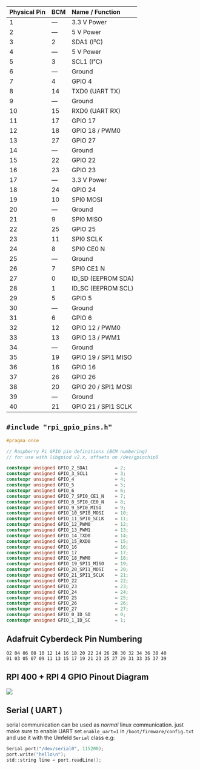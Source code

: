 | Physical Pin | BCM | Name / Function     |
|:------------ |:--- |:------------------- |
| 1            | —   | 3.3 V Power         |
| 2            | —   | 5 V Power           |
| 3            | 2   | SDA1 (I²C)          |
| 4            | —   | 5 V Power           |
| 5            | 3   | SCL1 (I²C)          |
| 6            | —   | Ground              |
| 7            | 4   | GPIO 4              |
| 8            | 14  | TXD0 (UART TX)      |
| 9            | —   | Ground              |
| 10           | 15  | RXD0 (UART RX)      |
| 11           | 17  | GPIO 17             |
| 12           | 18  | GPIO 18 / PWM0      |
| 13           | 27  | GPIO 27             |
| 14           | —   | Ground              |
| 15           | 22  | GPIO 22             |
| 16           | 23  | GPIO 23             |
| 17           | —   | 3.3 V Power         |
| 18           | 24  | GPIO 24             |
| 19           | 10  | SPI0 MOSI           |
| 20           | —   | Ground              |
| 21           | 9   | SPI0 MISO           |
| 22           | 25  | GPIO 25             |
| 23           | 11  | SPI0 SCLK           |
| 24           | 8   | SPI0 CE0 N          |
| 25           | —   | Ground              |
| 26           | 7   | SPI0 CE1 N          |
| 27           | 0   | ID_SD (EEPROM SDA)  |
| 28           | 1   | ID_SC (EEPROM SCL)  |
| 29           | 5   | GPIO 5              |
| 30           | —   | Ground              |
| 31           | 6   | GPIO 6              |
| 32           | 12  | GPIO 12 / PWM0      |
| 33           | 13  | GPIO 13 / PWM1      |
| 34           | —   | Ground              |
| 35           | 19  | GPIO 19 / SPI1 MISO |
| 36           | 16  | GPIO 16             |
| 37           | 26  | GPIO 26             |
| 38           | 20  | GPIO 20 / SPI1 MOSI |
| 39           | —   | Ground              |
| 40           | 21  | GPIO 21 / SPI1 SCLK |

## `#include "rpi_gpio_pins.h"`

```c
#pragma once

// Raspberry Pi GPIO pin definitions (BCM numbering)
// for use with libgpiod v2.x, offsets on /dev/gpiochip0

constexpr unsigned GPIO_2_SDA1          = 2;
constexpr unsigned GPIO_3_SCL1          = 3;
constexpr unsigned GPIO_4               = 4;
constexpr unsigned GPIO_5               = 5;
constexpr unsigned GPIO_6               = 6;
constexpr unsigned GPIO_7_SPI0_CE1_N    = 7;
constexpr unsigned GPIO_8_SPI0_CE0_N    = 8;
constexpr unsigned GPIO_9_SPI0_MISO     = 9;
constexpr unsigned GPIO_10_SPI0_MOSI    = 10;
constexpr unsigned GPIO_11_SPI0_SCLK    = 11;
constexpr unsigned GPIO_12_PWM0         = 12;
constexpr unsigned GPIO_13_PWM1         = 13;
constexpr unsigned GPIO_14_TXD0         = 14;
constexpr unsigned GPIO_15_RXD0         = 15;
constexpr unsigned GPIO_16              = 16;
constexpr unsigned GPIO_17              = 17;
constexpr unsigned GPIO_18_PWM0         = 18;
constexpr unsigned GPIO_19_SPI1_MISO    = 19;
constexpr unsigned GPIO_20_SPI1_MOSI    = 20;
constexpr unsigned GPIO_21_SPI1_SCLK    = 21;
constexpr unsigned GPIO_22              = 22;
constexpr unsigned GPIO_23              = 23;
constexpr unsigned GPIO_24              = 24;
constexpr unsigned GPIO_25              = 25;
constexpr unsigned GPIO_26              = 26;
constexpr unsigned GPIO_27              = 27;
constexpr unsigned GPIO_0_ID_SD         = 0;
constexpr unsigned GPIO_1_ID_SC         = 1;
```

## Adafruit Cyberdeck Pin Numbering

```
02 04 06 08 10 12 14 16 18 20 22 24 26 28 30 32 34 36 38 40 
01 03 05 07 09 11 13 15 17 19 21 23 25 27 29 31 33 35 37 39
```

## RPI 400 + RPI 4 GPIO Pinout Diagram

![](Raspberry-pi-4-pinout.jpg)

## Serial ( UART )

serial communication can be used as *normal* linux communication. just make sure to enable UART set `enable_uart=1` in `/boot/firmware/config.txt` and use it with the Umfeld `Serial` class e.g:

```c
Serial port("/dev/serial0", 115200);
port.write("hello\n");
std::string line = port.readLine();
```

